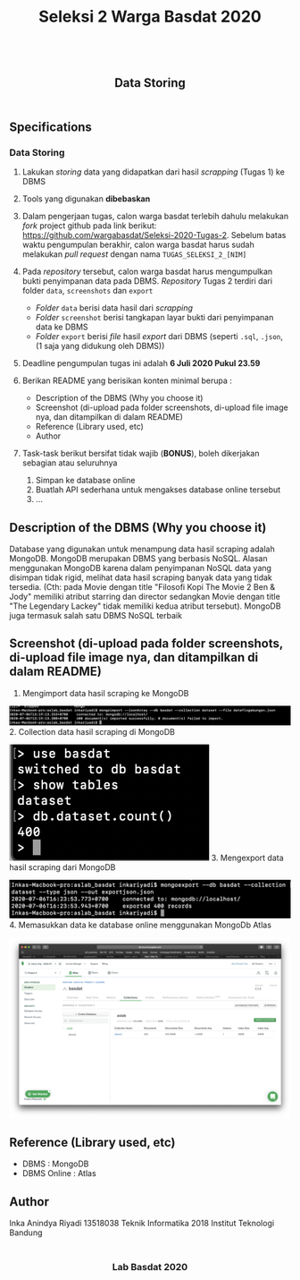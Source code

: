 <h1 align="center">
  <br>
  Seleksi 2 Warga Basdat 2020
  <br>
  <br>
</h1>

<h2 align="center">
  <br>
  Data Storing
  <br>
  <br>
</h2>


## Specifications

### Data Storing

1. Lakukan _storing_ data yang didapatkan dari hasil _scrapping_ (Tugas 1) ke DBMS 

2. Tools yang digunakan __dibebaskan__

3. Dalam pengerjaan tugas, calon warga basdat terlebih dahulu melakukan _fork_ project github pada link berikut: https://github.com/wargabasdat/Seleksi-2020-Tugas-2. Sebelum batas waktu pengumpulan berakhir, calon warga basdat harus sudah melakukan _pull request_ dengan nama ```TUGAS_SELEKSI_2_[NIM]```

4. Pada _repository_ tersebut, calon warga basdat harus mengumpulkan bukti penyimpanan data pada DBMS. _Repository_ Tugas 2 terdiri dari folder `data`, `screenshots` dan `export`
    - _Folder_ `data` berisi data hasil dari _scrapping_
    - _Folder_ `screenshot` berisi tangkapan layar bukti dari penyimpanan data ke DBMS
    - _Folder_ `export` berisi _file_ hasil _export_ dari DBMS (seperti `.sql`, `.json`, (1 saja yang didukung oleh DBMS))

5. Deadline pengumpulan tugas ini adalah __6 Juli 2020 Pukul 23.59__

6. Berikan README yang berisikan konten minimal berupa :
    - Description of the DBMS (Why you choose it)
    - Screenshot (di-upload pada folder screenshots, di-upload file image nya, dan ditampilkan di dalam README)
    - Reference (Library used, etc)
    - Author

7. Task-task berikut bersifat tidak wajib (__BONUS__), boleh dikerjakan sebagian atau seluruhnya
    1. Simpan ke database online
    2. Buatlah API sederhana untuk mengakses database online tersebut
    3. ...

## Description of the DBMS (Why you choose it)
Database yang digunakan untuk menampung data hasil scraping adalah MongoDB. MongoDB merupakan DBMS yang berbasis NoSQL. Alasan menggunakan MongoDB karena dalam penyimpanan NoSQL data yang disimpan tidak rigid, melihat data hasil scraping banyak data yang tidak tersedia. (Cth: pada Movie dengan title "Filosofi Kopi The Movie 2 Ben & Jody" memiliki atribut starring dan director sedangkan Movie dengan title "The Legendary Lackey" tidak memiliki kedua atribut tersebut). MongoDB juga termasuk salah satu DBMS NoSQL terbaik

## Screenshot (di-upload pada folder screenshots, di-upload file image nya, dan ditampilkan di dalam README)
1. Mengimport data hasil scraping ke MongoDB

![Image of 1](https://github.com/inkariyadi/Seleksi-2020-Tugas-2/blob/master/screenshot/Mengimport%20data%20hasil%20scraping%20ke%20MongoDB.png)
2. Collection data hasil scraping di MongoDB

![Image of 2](https://github.com/inkariyadi/Seleksi-2020-Tugas-2/blob/master/screenshot/Collection%20data%20hasil%20scraping%20di%20MongoDB.png)
3. Mengexport data hasil scraping dari MongoDB

![Image of 3](https://github.com/inkariyadi/Seleksi-2020-Tugas-2/blob/master/screenshot/Mengexport%20data%20hasil%20scraping%20dari%20MongoDB.png)
4. Memasukkan data ke database online menggunakan MongoDb Atlas

![Image of 4](https://github.com/inkariyadi/Seleksi-2020-Tugas-2/blob/master/screenshot/Memasukkan%20data%20ke%20database%20online%20menggunakan%20MongoDb%20Atlas.png)


## Reference (Library used, etc)
- DBMS : MongoDB
- DBMS Online : Atlas

## Author
Inka Anindya Riyadi
13518038
Teknik Informatika 2018
Institut Teknologi Bandung

<h3 align="center">
  <br>
  Lab Basdat 2020
  <br>
  <br>
</h3>
